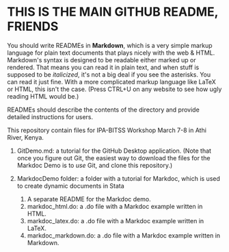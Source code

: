 THIS IS THE MAIN GITHUB README, FRIENDS
=========================

You should write READMEs in **Markdown**, which is a very simple markup language for plain text documents that plays nicely with the web & HTML. Markdown's syntax is designed to be readable either marked up or rendered. That means you can read it in plain text, and when stuff is supposed to be *italicized*, it's not a big deal if you see the asterisks. You can read it just fine. With a more complicated markup language like LaTeX or HTML, this isn't the case. (Press CTRL+U on any website to see how ugly reading HTML would be.) 

READMEs should describe the contents of the directory and provide detailed instructions for users.

This repository contain files for IPA-BITSS Workshop March 7-8 in Athi River, Kenya.

1. GitDemo.md: a tutorial for the GitHub Desktop application. (Note that once you figure out Git, the easiest way to download the files for the Markdoc Demo is to *use* Git, and clone this repository.)

2. MarkdocDemo folder: a folder with a tutorial for Markdoc, which is used to create dynamic documents in Stata
	1. A separate README for the Markdoc demo.
	2. markdoc_html.do: a .do file with a Markdoc example written in HTML.
	3. markdoc_latex.do: a .do file with a Markdoc example written in LaTeX.
	4. markdoc_markdown.do: a .do file with a Markdoc example written in Markdown.

